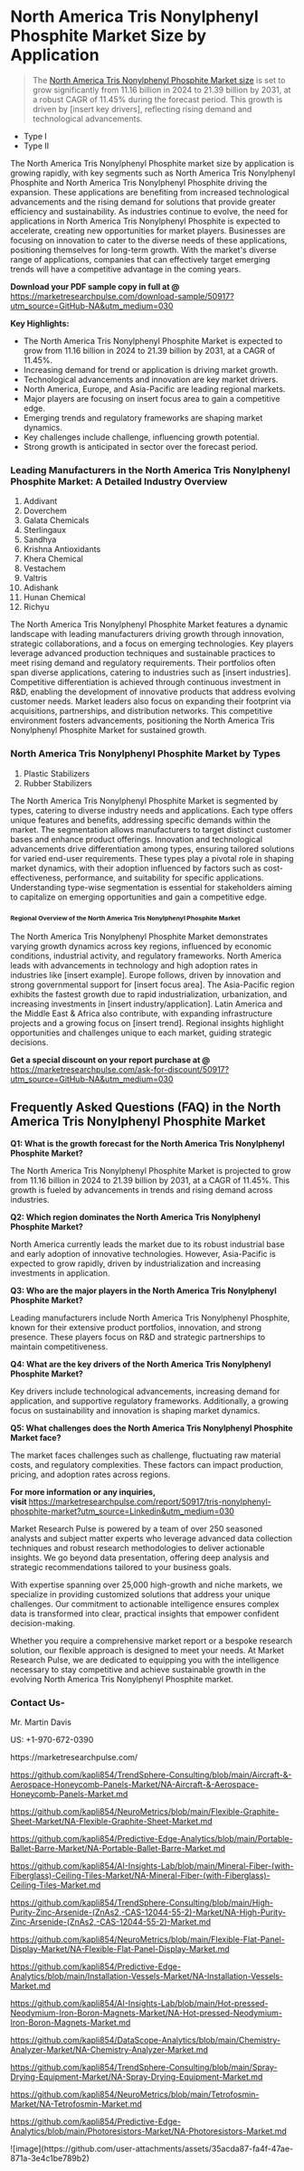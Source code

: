 <h1>North America Tris Nonylphenyl Phosphite Market&nbsp;Size by Application</h1><blockquote><p>The <a href="https://marketresearchpulse.com/download-sample/50917?utm_source=GitHub-NA&amp;utm_medium=030">North America Tris Nonylphenyl Phosphite Market size</a> is set to grow significantly from 11.16 billion in 2024 to 21.39 billion by 2031, at a robust CAGR of 11.45% during the forecast period. This growth is driven by [insert key drivers], reflecting rising demand and technological advancements.</p></blockquote><ul><li>Type I <li> Type II</li></ul><p>The North America Tris Nonylphenyl Phosphite market size by application is growing rapidly, with key segments such as North America Tris Nonylphenyl Phosphite and North America Tris Nonylphenyl Phosphite driving the expansion. These applications are benefiting from increased technological advancements and the rising demand for solutions that provide greater efficiency and sustainability. As industries continue to evolve, the need for applications in North America Tris Nonylphenyl Phosphite is expected to accelerate, creating new opportunities for market players. Businesses are focusing on innovation to cater to the diverse needs of these applications, positioning themselves for long-term growth. With the market's diverse range of applications, companies that can effectively target emerging trends will have a competitive advantage in the coming years.</p><p><strong>Download your PDF sample copy in full at @ </strong><a href="https://marketresearchpulse.com/download-sample/50917?utm_source=GitHub-NA&amp;utm_medium=030">https://marketresearchpulse.com/download-sample/50917?utm_source=GitHub-NA&amp;utm_medium=030</a></p><p><strong>Key Highlights: </strong></p><ul><li>The North America Tris Nonylphenyl Phosphite Market is expected to grow from 11.16 billion in 2024 to 21.39 billion by 2031, at a CAGR of 11.45%.</li><li>Increasing demand for trend or application is driving market growth.</li><li>Technological advancements and innovation are key market drivers.</li><li>North America, Europe, and Asia-Pacific are leading regional markets.</li><li>Major players are focusing on insert focus area to gain a competitive edge.</li><li>Emerging trends and regulatory frameworks are shaping market dynamics.</li><li>Key challenges include challenge, influencing growth potential.</li><li>Strong growth is anticipated in sector over the forecast period.</li></ul><h3>Leading Manufacturers in the North America Tris Nonylphenyl Phosphite Market: A Detailed Industry Overview</h3><ol><li>Addivant</li><li>Doverchem</li><li>Galata Chemicals</li><li>Sterlingaux</li><li>Sandhya</li><li>Krishna Antioxidants</li><li>Khera Chemical</li><li>Vestachem</li><li>Valtris</li><li>Adishank</li><li>Hunan Chemical</li><li>Richyu</li></ol><div class="flex max-w-full flex-col flex-grow"><div class="min-h-8 text-message flex w-full flex-col items-end gap-2 whitespace-normal break-words [.text-message+&amp;]:mt-5" dir="auto" data-message-author-role="assistant" data-message-id="fd8432e4-4910-450d-b182-61b7bfb0a01f" data-message-model-slug="gpt-4o"><div class="flex w-full flex-col gap-1 empty:hidden first:pt-[3px]"><div class="markdown prose w-full break-words dark:prose-invert light"><p>The North America Tris Nonylphenyl Phosphite Market features a dynamic landscape with leading manufacturers driving growth through innovation, strategic collaborations, and a focus on emerging technologies. Key players leverage advanced production techniques and sustainable practices to meet rising demand and regulatory requirements. Their portfolios often span diverse applications, catering to industries such as [insert industries]. Competitive differentiation is achieved through continuous investment in R&amp;D, enabling the development of innovative products that address evolving customer needs. Market leaders also focus on expanding their footprint via acquisitions, partnerships, and distribution networks. This competitive environment fosters advancements, positioning the North America Tris Nonylphenyl Phosphite Market for sustained growth.</p></div></div></div></div><h3>North America Tris Nonylphenyl Phosphite Market by Types</h3><ol><li>Plastic Stabilizers <li> Rubber Stabilizers</li></ol><div class="flex max-w-full flex-col flex-grow"><div class="min-h-8 text-message flex w-full flex-col items-end gap-2 whitespace-normal break-words [.text-message+&amp;]:mt-5" dir="auto" data-message-author-role="assistant" data-message-id="084470be-0bb7-4664-bddf-5156b4f41249" data-message-model-slug="gpt-4o-mini"><div class="flex w-full flex-col gap-1 empty:hidden first:pt-[3px]"><div class="markdown prose w-full break-words dark:prose-invert light"><p>The North America Tris Nonylphenyl Phosphite Market is segmented by types, catering to diverse industry needs and applications. Each type offers unique features and benefits, addressing specific demands within the market. The segmentation allows manufacturers to target distinct customer bases and enhance product offerings. Innovation and technological advancements drive differentiation among types, ensuring tailored solutions for varied end-user requirements. These types play a pivotal role in shaping market dynamics, with their adoption influenced by factors such as cost-effectiveness, performance, and suitability for specific applications. Understanding type-wise segmentation is essential for stakeholders aiming to capitalize on emerging opportunities and gain a competitive edge.</p></div></div></div></div><h3><span style="font-size: 11px;">Regional Overview of the North America Tris Nonylphenyl Phosphite Market</span></h3><div class="flex max-w-full flex-col flex-grow"><div class="min-h-8 text-message flex w-full flex-col items-end gap-2 whitespace-normal break-words [.text-message+&amp;]:mt-5" dir="auto" data-message-author-role="assistant" data-message-id="e9038762-ce64-4e30-91c9-9bd413514231" data-message-model-slug="gpt-4o-mini"><div class="flex w-full flex-col gap-1 empty:hidden first:pt-[3px]"><div class="markdown prose w-full break-words dark:prose-invert light"><p>The North America Tris Nonylphenyl Phosphite Market demonstrates varying growth dynamics across key regions, influenced by economic conditions, industrial activity, and regulatory frameworks. North America leads with advancements in technology and high adoption rates in industries like [insert example]. Europe follows, driven by innovation and strong governmental support for [insert focus area]. The Asia-Pacific region exhibits the fastest growth due to rapid industrialization, urbanization, and increasing investments in [insert industry/application]. Latin America and the Middle East &amp; Africa also contribute, with expanding infrastructure projects and a growing focus on [insert trend]. Regional insights highlight opportunities and challenges unique to each market, guiding strategic decisions.</p></div></div></div></div><p><strong>Get a special discount on your report purchase at @ </strong><a href="https://marketresearchpulse.com/ask-for-discount/50917?utm_source=GitHub-NA&amp;utm_medium=030">https://marketresearchpulse.com/ask-for-discount/50917?utm_source=GitHub-NA&amp;utm_medium=030</a></p><h2>Frequently Asked Questions (FAQ) in the North America Tris Nonylphenyl Phosphite Market</h2><p><strong>Q1: What is the growth forecast for the North America Tris Nonylphenyl Phosphite Market?</strong></p><p>The North America Tris Nonylphenyl Phosphite Market is projected to grow from 11.16 billion in 2024 to 21.39 billion by 2031, at a CAGR of 11.45%. This growth is fueled by advancements in trends and rising demand across industries.</p><p><strong>Q2: Which region dominates the North America Tris Nonylphenyl Phosphite Market?</strong></p><p>North America currently leads the market due to its robust industrial base and early adoption of innovative technologies. However, Asia-Pacific is expected to grow rapidly, driven by industrialization and increasing investments in application.</p><p><strong>Q3: Who are the major players in the North America Tris Nonylphenyl Phosphite Market?</strong></p><p>Leading manufacturers include North America Tris Nonylphenyl Phosphite, known for their extensive product portfolios, innovation, and strong presence. These players focus on R&amp;D and strategic partnerships to maintain competitiveness.</p><p><strong>Q4: What are the key drivers of the North America Tris Nonylphenyl Phosphite Market?</strong></p><p>Key drivers include technological advancements, increasing demand for application, and supportive regulatory frameworks. Additionally, a growing focus on sustainability and innovation is shaping market dynamics.</p><p><strong>Q5: What challenges does the North America Tris Nonylphenyl Phosphite Market face?</strong></p><p>The market faces challenges such as challenge, fluctuating raw material costs, and regulatory complexities. These factors can impact production, pricing, and adoption rates across regions.</p><p><strong>For more information or any inquiries, visit&nbsp;</strong><a href="https://marketresearchpulse.com/report/50917/tris-nonylphenyl-phosphite-market?utm_source=Linkedin&utm_medium=030">https://marketresearchpulse.com/report/50917/tris-nonylphenyl-phosphite-market?utm_source=Linkedin&utm_medium=030</a></p><p>Market Research Pulse is powered by a team of over 250 seasoned analysts and subject matter experts who leverage advanced data collection techniques and robust research methodologies to deliver actionable insights. We go beyond data presentation, offering deep analysis and strategic recommendations tailored to your business goals.</p><p>With expertise spanning over 25,000 high-growth and niche markets, we specialize in providing customized solutions that address your unique challenges. Our commitment to actionable intelligence ensures complex data is transformed into clear, practical insights that empower confident decision-making.</p><p>Whether you require a comprehensive market report or a bespoke research solution, our flexible approach is designed to meet your needs. At Market Research Pulse, we are dedicated to equipping you with the intelligence necessary to stay competitive and achieve sustainable growth in the evolving North America Tris Nonylphenyl Phosphite market.</p><h3><strong>Contact Us-</strong></h3><p>Mr. Martin Davis</p><p>US: +1-970-672-0390</p><p>https://marketresearchpulse.com/</p><p><a href="https://github.com/kapli854/TrendSphere-Consulting/blob/main/Aircraft-&-Aerospace-Honeycomb-Panels-Market/NA-Aircraft-&-Aerospace-Honeycomb-Panels-Market.md">https://github.com/kapli854/TrendSphere-Consulting/blob/main/Aircraft-&-Aerospace-Honeycomb-Panels-Market/NA-Aircraft-&-Aerospace-Honeycomb-Panels-Market.md</a></p><p><a href="https://github.com/kapli854/NeuroMetrics/blob/main/Flexible-Graphite-Sheet-Market/NA-Flexible-Graphite-Sheet-Market.md">https://github.com/kapli854/NeuroMetrics/blob/main/Flexible-Graphite-Sheet-Market/NA-Flexible-Graphite-Sheet-Market.md</a></p><p><a href="https://github.com/kapli854/Predictive-Edge-Analytics/blob/main/Portable-Ballet-Barre-Market/NA-Portable-Ballet-Barre-Market.md">https://github.com/kapli854/Predictive-Edge-Analytics/blob/main/Portable-Ballet-Barre-Market/NA-Portable-Ballet-Barre-Market.md</a></p><p><a href="https://github.com/kapli854/AI-Insights-Lab/blob/main/Mineral-Fiber-(with-Fiberglass)-Ceiling-Tiles-Market/NA-Mineral-Fiber-(with-Fiberglass)-Ceiling-Tiles-Market.md">https://github.com/kapli854/AI-Insights-Lab/blob/main/Mineral-Fiber-(with-Fiberglass)-Ceiling-Tiles-Market/NA-Mineral-Fiber-(with-Fiberglass)-Ceiling-Tiles-Market.md</a></p><p><a href="https://github.com/kapli854/TrendSphere-Consulting/blob/main/High-Purity-Zinc-Arsenide-(ZnAs2,-CAS-12044-55-2)-Market/NA-High-Purity-Zinc-Arsenide-(ZnAs2,-CAS-12044-55-2)-Market.md">https://github.com/kapli854/TrendSphere-Consulting/blob/main/High-Purity-Zinc-Arsenide-(ZnAs2,-CAS-12044-55-2)-Market/NA-High-Purity-Zinc-Arsenide-(ZnAs2,-CAS-12044-55-2)-Market.md</a></p><p><a href="https://github.com/kapli854/NeuroMetrics/blob/main/Flexible-Flat-Panel-Display-Market/NA-Flexible-Flat-Panel-Display-Market.md">https://github.com/kapli854/NeuroMetrics/blob/main/Flexible-Flat-Panel-Display-Market/NA-Flexible-Flat-Panel-Display-Market.md</a></p><p><a href="https://github.com/kapli854/Predictive-Edge-Analytics/blob/main/Installation-Vessels-Market/NA-Installation-Vessels-Market.md">https://github.com/kapli854/Predictive-Edge-Analytics/blob/main/Installation-Vessels-Market/NA-Installation-Vessels-Market.md</a></p><p><a href="https://github.com/kapli854/AI-Insights-Lab/blob/main/Hot-pressed-Neodymium-Iron-Boron-Magnets-Market/NA-Hot-pressed-Neodymium-Iron-Boron-Magnets-Market.md">https://github.com/kapli854/AI-Insights-Lab/blob/main/Hot-pressed-Neodymium-Iron-Boron-Magnets-Market/NA-Hot-pressed-Neodymium-Iron-Boron-Magnets-Market.md</a></p><p><a href="https://github.com/kapli854/DataScope-Analytics/blob/main/Chemistry-Analyzer-Market/NA-Chemistry-Analyzer-Market.md">https://github.com/kapli854/DataScope-Analytics/blob/main/Chemistry-Analyzer-Market/NA-Chemistry-Analyzer-Market.md</a></p><p><a href="https://github.com/kapli854/TrendSphere-Consulting/blob/main/Spray-Drying-Equipment-Market/NA-Spray-Drying-Equipment-Market.md">https://github.com/kapli854/TrendSphere-Consulting/blob/main/Spray-Drying-Equipment-Market/NA-Spray-Drying-Equipment-Market.md</a></p><p><a href="https://github.com/kapli854/NeuroMetrics/blob/main/Tetrofosmin-Market/NA-Tetrofosmin-Market.md">https://github.com/kapli854/NeuroMetrics/blob/main/Tetrofosmin-Market/NA-Tetrofosmin-Market.md</a></p><p><a href="https://github.com/kapli854/Predictive-Edge-Analytics/blob/main/Photoresistors-Market/NA-Photoresistors-Market.md">https://github.com/kapli854/Predictive-Edge-Analytics/blob/main/Photoresistors-Market/NA-Photoresistors-Market.md</a></p>
![image](https://github.com/user-attachments/assets/35acda87-fa4f-47ae-871a-3e4c1be789b2)
